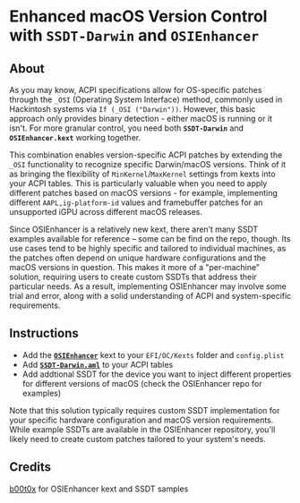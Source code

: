 # Enhanced macOS Version Control with `SSDT-Darwin` and `OSIEnhancer`

## About

As you may know, ACPI specifications allow for OS-specific patches through the `_OSI` (Operating System Interface) method, commonly used in Hackintosh systems via `If (_OSI ("Darwin"))`. However, this basic approach only provides binary detection - either macOS is running or it isn't. For more granular control, you need both **`SSDT-Darwin`** and **`OSIEnhancer.kext`** working together. 

This combination enables version-specific ACPI patches by extending the `_OSI` functionality to recognize specific Darwin/macOS versions. Think of it as bringing the flexibility of `MinKernel`/`MaxKernel` settings from kexts into your ACPI tables. This is particularly valuable when you need to apply different patches based on macOS versions - for example, implementing different `AAPL,ig-platform-id` values and framebuffer patches for an unsupported iGPU across different macOS releases.

Since OSIEnhancer is a relatively new kext, there aren’t many SSDT examples available for reference – some can be find on the repo, though. Its use cases tend to be highly specific and tailored to individual machines, as the patches often depend on unique hardware configurations and the macOS versions in question. This makes it more of a "per-machine" solution, requiring users to create custom SSDTs that address their particular needs. As a result, implementing OSIEnhancer may involve some trial and error, along with a solid understanding of ACPI and system-specific requirements.

## Instructions

- Add the [**`OSIEnhancer`**](https://github.com/b00t0x/OSIEnhancer) kext to your `EFI/OC/Kexts` folder and `config.plist`
- Add [**`SSDT-Darwin.aml`**](https://github.com/b00t0x/OSIEnhancer/blob/main/SSDT/SSDT-Darwin.dsl) to your ACPI tables 
- Add addtional SSDT for the device you want to inject different properties for different versions of macOS (check the OSIEnhancer repo for examples)

Note that this solution typically requires custom SSDT implementation for your specific hardware configuration and macOS version requirements. While example SSDTs are available in the OSIEnhancer repository, you'll likely need to create custom patches tailored to your system's needs.

## Credits

[b00t0x](https://github.com/b00t0x/OSIEnhancer) for OSIEnhancer kext and SSDT samples
